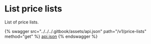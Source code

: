 # List price lists

List of price lists.

{% swagger src="../../../.gitbook/assets/api.json" path="/v1/price-lists" method="get" %}
[api.json](../../../.gitbook/assets/api.json)
{% endswagger %}
